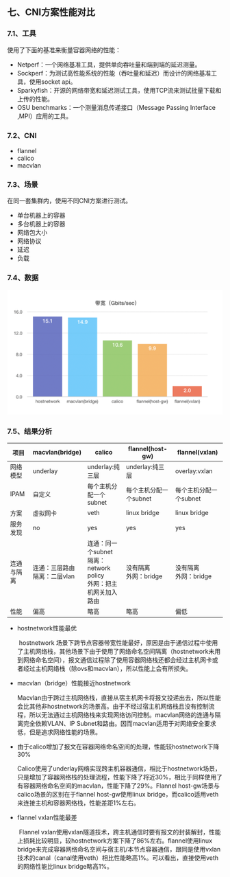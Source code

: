 ## 七、CNI方案性能对比

### 7.1、工具

使用了下面的基准来衡量容器网络的性能：

- Netperf：一个网络基准工具，提供单向吞吐量和端到端的延迟测量。
- Sockperf：为测试高性能系统的性能（吞吐量和延迟）而设计的网络基准工具，使用socket api。
- Sparkyfish：开源的网络带宽和延迟测试工具，使用TCP流来测试批量下载和上传的性能。
- OSU benchmarks：一个测量消息传递接口（Message Passing Interface ,MPI）应用的工具。



### 7.2、CNI

- flannel
- calico
- macvlan



### 7.3、场景

在同一套集群内，使用不同CNI方案进行测试。

- 单台机器上的容器
- 多台机器上的容器
- 网络包大小
- 网络协议
- 延迟
- 负载



### 7.4、数据

![comparison](../../images/comparison.png)

### 7.5、结果分析

| 项目       | macvlan(bridge)                   | calico                                                       | flannel(host-gw)          | flannel(vxlan)            |
| ---------- | --------------------------------- | ------------------------------------------------------------ | ------------------------- | ------------------------- |
| 网络模型   | underlay                          | underlay:纯三层                                              | underlay:纯三层           | overlay:vxlan             |
| IPAM       | 自定义                            | 每个主机分配一个subnet                                       | 每个主机分配一个subnet    | 每个主机分配一个subnet    |
| 方案       | 虚拟网卡                          | veth                                                         | linux bridge              | linux bridge              |
| 服务发现   | no                                | yes                                                          | yes                       | yes                       |
| 连通与隔离 | 连通：三层路由<br/>隔离：二层vlan | 连通：同一个subnet<br/>隔离：network policy<br/>外网：把主机网关加入路由 | 没有隔离<br/>外网：bridge | 没有隔离<br/>外网：bridge |
| 性能       | 偏高                              | 略高                                                         | 略高                      | 偏低                      |

- hostnetwork性能最优

  ​		hostnetwork 场景下跨节点容器带宽性能最好，原因是由于通信过程中使用了主机网络栈，其他场景下由于使用了网络命名空间隔离（hostnetwork未用到网络命名空间），报文通信过程除了使用容器网络栈还都会经过主机网卡或者经过主机网络栈（除ovs和macvlan），所以性能上会有所损失。

- macvlan（bridge）性能接近hostnetwork

  ​		Macvlan由于跨过主机网络栈，直接从宿主机网卡将报文投递出去，所以性能会比其他非hostnetwork的场景高。由于不经过宿主机网络栈且没有控制流程，所以无法通过主机网络栈来实现网络访问控制。macvlan网络的连通与隔离完全依赖VLAN、IP Subnet和路由。因而macvlan适用于对网络安全要求低，但是追求网络性能的场景。

- 由于calico增加了报文在容器网络命名空间的处理，性能较hostnetwork下降30%

  ​		Calico使用了underlay网络实现跨主机容器通信，相比于hostnetwork场景，只是增加了容器网络栈的处理流程，性能下降了将近30%，相比于同样使用了有容器网络命名空间的macvlan，性能下降了29%。Flannel host-gw场景与calico场景的区别在于flannel host-gw使用linux bridge，而calico适用veth来连接主机和容器网络栈，性能差距1%左右。

- flannel vxlan性能最差

  ​		Flannel vxlan使用vxlan隧道技术，跨主机通信时要有报文的封装解封，性能上损耗比较明显，较hostnetwork方案下降了86%左右。flannel使用linux bridge来完成容器网络命名空间与宿主机/本节点容器通信，跟同是使用vxlan技术的canal（canal使用veth）相比性能略高1%。可以看出，直接使用veth的网络性能比linux bridge略高1%。

